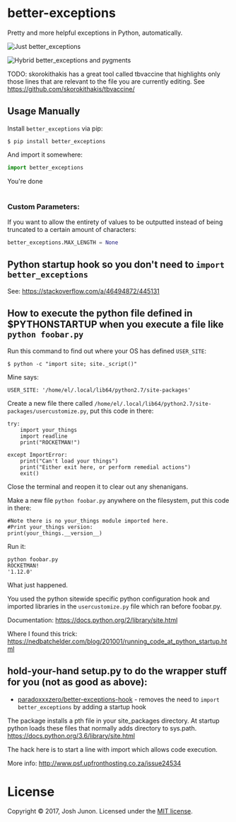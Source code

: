# better-exceptions

Pretty and more helpful exceptions in Python, automatically.

![Just better_exceptions](screenshot.png)


![Hybrid better_exceptions and pygments](https://i.imgur.com/au4LEJV.png)

TODO: skorokithakis has a great tool called tbvaccine that highlights only those lines that are relevant to the file you are currently editing.  See https://github.com/skorokithakis/tbvaccine/

## Usage Manually

Install `better_exceptions` via pip:

```console
$ pip install better_exceptions
```

And import it somewhere:

```python
import better_exceptions
```

You're done

# 

### Custom Parameters:

If you want to allow the entirety of values to be outputted instead of being truncated to a certain amount of characters:

```python
better_exceptions.MAX_LENGTH = None
```

## Python startup hook so you don't need to `import better_exceptions`

See: https://stackoverflow.com/a/46494872/445131

How to execute the python file defined in $PYTHONSTARTUP when you execute a file like `python foobar.py`
------------------------------------------------------------------------

Run this command to find out where your OS has defined `USER_SITE`:

    $ python -c "import site; site._script()" 

Mine says:

    USER_SITE: '/home/el/.local/lib64/python2.7/site-packages'

Create a new file there called `/home/el/.local/lib64/python2.7/site-packages/usercustomize.py`, put this code in there:

    try:
        import your_things
        import readline
        print("ROCKETMAN!")
    
    except ImportError:
        print("Can't load your things")
        print("Either exit here, or perform remedial actions")
        exit()

Close the terminal and reopen it to clear out any shenanigans.

Make a new file `python foobar.py` anywhere on the filesystem, put this code in there:

    #Note there is no your_things module imported here.
    #Print your_things version:
    print(your_things.__version__)


Run it:

    python foobar.py 
    ROCKETMAN!
    '1.12.0'

What just happened.

You used the python sitewide specific python configuration hook and imported libraries in the `usercustomize.py` file which ran before foobar.py.

Documentation: https://docs.python.org/2/library/site.html

Where I found this trick: https://nedbatchelder.com/blog/201001/running_code_at_python_startup.html




## hold-your-hand setup.py to do the wrapper stuff for you (not as good as above):

- [paradoxxxzero/better-exceptions-hook](https://github.com/paradoxxxzero/better-exceptions-hook) - removes the need to `import better_exceptions` by adding a startup hook

The package installs a pth file in your site_packages directory. At startup python loads these files that normally adds directory to sys.path. https://docs.python.org/3.6/library/site.html

The hack here is to start a line with import which allows code execution.

More info: http://www.psf.upfronthosting.co.za/issue24534

# License
Copyright &copy; 2017, Josh Junon. Licensed under the [MIT license](LICENSE.txt).
